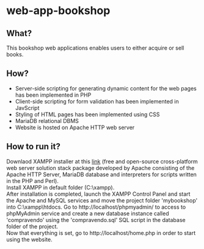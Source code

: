 # web-app-bookshop
## What?
This bookshop web applications enables users to either acquire or sell books. 

## How?
- Server-side scripting for generating dynamic content for the web pages has been implemented in PHP
- Client-side scripting for form validation has been implemented in JavScript
- Styling of HTML pages has been implemented using CSS
- MariaDB relational DBMS
- Website is hosted on Apache HTTP web server

## How to run it?
Downlaod XAMPP installer at this [link](https://www.apachefriends.org/download.html) (free and open-source cross-platform web server solution stack package developed by Apache consisting of the Apache HTTP Server, MariaDB database and interpreters for scripts written in the PHP and Perl).  
Install XAMPP in default folder (C:\xampp).  
After installation is completed, launch the XAMPP Control Panel and start the Apache and MySQL services and move the project folder 'mybookshop' into C:\xampp\htdocs. 
Go to http://localhost/phpmyadmin/ to access to phpMyAdmin service and create a new database instance called 'compravendo' using the 'compravendo.sql' SQL script in the database folder of the project.  
Now that everything is set, go to http://localhost/home.php in order to start using the website.
